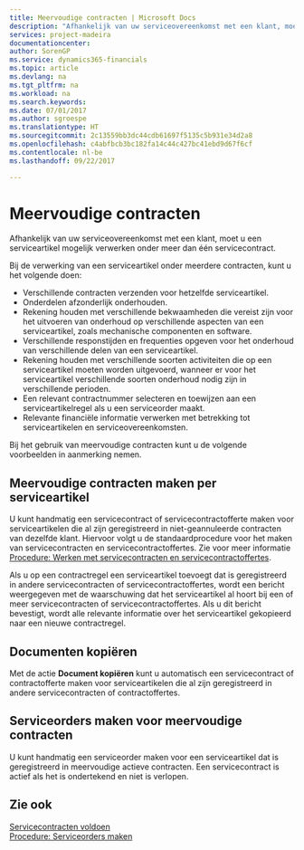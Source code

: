 ```yaml
---
title: Meervoudige contracten | Microsoft Docs
description: "Afhankelijk van uw serviceovereenkomst met een klant, moet u een serviceartikel mogelijk verwerken onder meer dan één servicecontract."
services: project-madeira
documentationcenter: 
author: SorenGP
ms.service: dynamics365-financials
ms.topic: article
ms.devlang: na
ms.tgt_pltfrm: na
ms.workload: na
ms.search.keywords: 
ms.date: 07/01/2017
ms.author: sgroespe
ms.translationtype: HT
ms.sourcegitcommit: 2c13559bb3dc44cdb61697f5135c5b931e34d2a8
ms.openlocfilehash: c4abfbcb3bc182fa14c44c427bc41ebd9d67f6cf
ms.contentlocale: nl-be
ms.lasthandoff: 09/22/2017

---
```

# <a name="multiple-contracts"></a>Meervoudige contracten
Afhankelijk van uw serviceovereenkomst met een klant, moet u een serviceartikel mogelijk verwerken onder meer dan één servicecontract.  
  
Bij de verwerking van een serviceartikel onder meerdere contracten, kunt u het volgende doen:  
  
* Verschillende contracten verzenden voor hetzelfde serviceartikel.  
* Onderdelen afzonderlijk onderhouden.  
* Rekening houden met verschillende bekwaamheden die vereist zijn voor het uitvoeren van onderhoud op verschillende aspecten van een serviceartikel, zoals mechanische componenten en software.  
* Verschillende responstijden en frequenties opgeven voor het onderhoud van verschillende delen van een serviceartikel.  
* Rekening houden met verschillende soorten activiteiten die op een serviceartikel moeten worden uitgevoerd, wanneer er voor het serviceartikel verschillende soorten onderhoud nodig zijn in verschillende perioden.  
* Een relevant contractnummer selecteren en toewijzen aan een serviceartikelregel als u een serviceorder maakt.  
* Relevante financiële informatie verwerken met betrekking tot serviceartikelen en serviceovereenkomsten.  
  
Bij het gebruik van meervoudige contracten kunt u de volgende voorbeelden in aanmerking nemen.  
  
## <a name="creating-multiple-contracts-per-service-item"></a>Meervoudige contracten maken per serviceartikel  
U kunt handmatig een servicecontract of servicecontractofferte maken voor serviceartikelen die al zijn geregistreerd in niet-geannuleerde contracten van dezelfde klant. Hiervoor volgt u de standaardprocedure voor het maken van servicecontracten en servicecontractoffertes. Zie voor meer informatie [Procedure: Werken met servicecontracten en servicecontractoffertes](service-how-to-create-service-contracts-and-service-contract-quotes.md).  
  
Als u op een contractregel een serviceartikel toevoegt dat is geregistreerd in andere servicecontracten of servicecontractoffertes, wordt een bericht weergegeven met de waarschuwing dat het serviceartikel al hoort bij een of meer servicecontracten of servicecontractoffertes. Als u dit bericht bevestigt, wordt alle relevante informatie over het serviceartikel gekopieerd naar een nieuwe contractregel.  
  
## <a name="copying-documents"></a>Documenten kopiëren  
Met de actie **Document kopiëren** kunt u automatisch een servicecontract of contractofferte maken voor serviceartikelen die al zijn geregistreerd in andere servicecontracten of contractoffertes.  
  
## <a name="creating-service-orders-for-multiple-contracts"></a>Serviceorders maken voor meervoudige contracten  
U kunt handmatig een serviceorder maken voor een serviceartikel dat is geregistreerd in meervoudige actieve contracten. Een servicecontract is actief als het is ondertekend en niet is verlopen.  
  
## <a name="see-also"></a>Zie ook  
[Servicecontracten voldoen](service-fulfill-service-contracts.md)  
[Procedure: Serviceorders maken](service-how-to-create-service-orders.md)  

